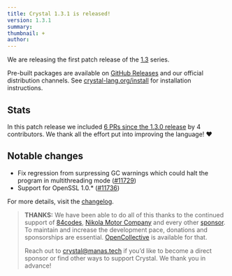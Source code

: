 ```yaml
---
title: Crystal 1.3.1 is released!
version: 1.3.1
summary:
thumbnail: +
author:
---
```


We are releasing the first patch release of the [1.3](https://crystal-lang.org/2022/01/06/1.3.0-released.html) series.

Pre-built packages are available on [GitHub Releases](https://github.com/crystal-lang/crystal/releases/tag/1.3.1) and our official distribution channels.
See [crystal-lang.org/install](https://crystal-lang.org/install/) for installation instructions.

## Stats

In this patch release we included [6 PRs since the 1.3.0 release](https://github.com/crystal-lang/crystal/pulls?q=is%3Apr+milestone%3A1.3.1) by 4 contributors. We thank all the effort put into improving the language! ❤️

## Notable changes

- Fix regression from surpressing GC warnings which could halt the program in multithreading mode ([#11729](https://github.com/crystal-lang/crystal/pull/11729))
- Support for OpenSSL 1.0.* ([#11736](https://github.com/crystal-lang/crystal/pull/11736))

For more details, visit the [changelog](https://github.com/crystal-lang/crystal/releases/tag/1.3.1).

> **THANKS:**
> We have been able to do all of this thanks to the continued support of [84codes](https://www.84codes.com/), [Nikola Motor Company](https://nikolamotor.com/) and every other [sponsor](/sponsors). To maintain and increase the development pace, donations and sponsorships are essential. [OpenCollective](https://opencollective.com/crystal-lang) is available for that.
>
> Reach out to [crystal@manas.tech](mailto:crystal@manas.tech) if you’d like to become a direct sponsor or find other ways to support Crystal. We thank you in advance!
